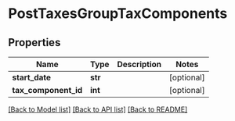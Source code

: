 # PostTaxesGroupTaxComponents

## Properties
Name | Type | Description | Notes
------------ | ------------- | ------------- | -------------
**start_date** | **str** |  | [optional] 
**tax_component_id** | **int** |  | [optional] 

[[Back to Model list]](../README.md#documentation-for-models) [[Back to API list]](../README.md#documentation-for-api-endpoints) [[Back to README]](../README.md)

